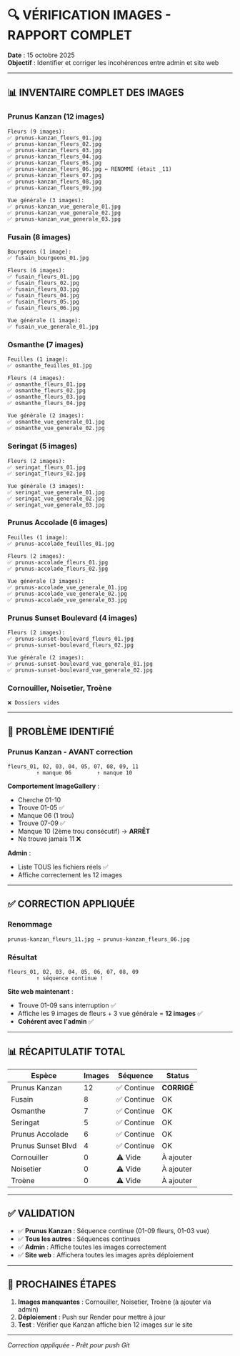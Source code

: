 # 🔍 VÉRIFICATION IMAGES - RAPPORT COMPLET

**Date** : 15 octobre 2025  
**Objectif** : Identifier et corriger les incohérences entre admin et site web

---

## 📊 INVENTAIRE COMPLET DES IMAGES

### **Prunus Kanzan** (12 images)
```
Fleurs (9 images):
✅ prunus-kanzan_fleurs_01.jpg
✅ prunus-kanzan_fleurs_02.jpg
✅ prunus-kanzan_fleurs_03.jpg
✅ prunus-kanzan_fleurs_04.jpg
✅ prunus-kanzan_fleurs_05.jpg
✅ prunus-kanzan_fleurs_06.jpg ← RENOMMÉ (était _11)
✅ prunus-kanzan_fleurs_07.jpg
✅ prunus-kanzan_fleurs_08.jpg
✅ prunus-kanzan_fleurs_09.jpg

Vue générale (3 images):
✅ prunus-kanzan_vue_generale_01.jpg
✅ prunus-kanzan_vue_generale_02.jpg
✅ prunus-kanzan_vue_generale_03.jpg
```

### **Fusain** (8 images)
```
Bourgeons (1 image):
✅ fusain_bourgeons_01.jpg

Fleurs (6 images):
✅ fusain_fleurs_01.jpg
✅ fusain_fleurs_02.jpg
✅ fusain_fleurs_03.jpg
✅ fusain_fleurs_04.jpg
✅ fusain_fleurs_05.jpg
✅ fusain_fleurs_06.jpg

Vue générale (1 image):
✅ fusain_vue_generale_01.jpg
```

### **Osmanthe** (7 images)
```
Feuilles (1 image):
✅ osmanthe_feuilles_01.jpg

Fleurs (4 images):
✅ osmanthe_fleurs_01.jpg
✅ osmanthe_fleurs_02.jpg
✅ osmanthe_fleurs_03.jpg
✅ osmanthe_fleurs_04.jpg

Vue générale (2 images):
✅ osmanthe_vue_generale_01.jpg
✅ osmanthe_vue_generale_02.jpg
```

### **Seringat** (5 images)
```
Fleurs (2 images):
✅ seringat_fleurs_01.jpg
✅ seringat_fleurs_02.jpg

Vue générale (3 images):
✅ seringat_vue_generale_01.jpg
✅ seringat_vue_generale_02.jpg
✅ seringat_vue_generale_03.jpg
```

### **Prunus Accolade** (6 images)
```
Feuilles (1 image):
✅ prunus-accolade_feuilles_01.jpg

Fleurs (2 images):
✅ prunus-accolade_fleurs_01.jpg
✅ prunus-accolade_fleurs_02.jpg

Vue générale (3 images):
✅ prunus-accolade_vue_generale_01.jpg
✅ prunus-accolade_vue_generale_02.jpg
✅ prunus-accolade_vue_generale_03.jpg
```

### **Prunus Sunset Boulevard** (4 images)
```
Fleurs (2 images):
✅ prunus-sunset-boulevard_fleurs_01.jpg
✅ prunus-sunset-boulevard_fleurs_02.jpg

Vue générale (2 images):
✅ prunus-sunset-boulevard_vue_generale_01.jpg
✅ prunus-sunset-boulevard_vue_generale_02.jpg
```

### **Cornouiller, Noisetier, Troène**
```
❌ Dossiers vides
```

---

## 🐛 PROBLÈME IDENTIFIÉ

### **Prunus Kanzan - AVANT correction**
```
fleurs_01, 02, 03, 04, 05, 07, 08, 09, 11
         ↑ manque 06        ↑ manque 10
```

**Comportement ImageGallery** :
- Cherche 01-10
- Trouve 01-05 ✅
- Manque 06 (1 trou)
- Trouve 07-09 ✅
- Manque 10 (2ème trou consécutif) → **ARRÊT**
- Ne trouve jamais 11 ❌

**Admin** :
- Liste TOUS les fichiers réels ✅
- Affiche correctement les 12 images

---

## ✅ CORRECTION APPLIQUÉE

### **Renommage**
```
prunus-kanzan_fleurs_11.jpg → prunus-kanzan_fleurs_06.jpg
```

### **Résultat**
```
fleurs_01, 02, 03, 04, 05, 06, 07, 08, 09
         ↑ séquence continue !
```

**Site web maintenant** :
- Trouve 01-09 sans interruption ✅
- Affiche les 9 images de fleurs + 3 vue générale = **12 images** ✅
- **Cohérent avec l'admin** ✅

---

## 📊 RÉCAPITULATIF TOTAL

| Espèce | Images | Séquence | Status |
|--------|--------|----------|--------|
| Prunus Kanzan | 12 | ✅ Continue | **CORRIGÉ** |
| Fusain | 8 | ✅ Continue | OK |
| Osmanthe | 7 | ✅ Continue | OK |
| Seringat | 5 | ✅ Continue | OK |
| Prunus Accolade | 6 | ✅ Continue | OK |
| Prunus Sunset Blvd | 4 | ✅ Continue | OK |
| Cornouiller | 0 | ⚠️ Vide | À ajouter |
| Noisetier | 0 | ⚠️ Vide | À ajouter |
| Troène | 0 | ⚠️ Vide | À ajouter |

---

## ✅ VALIDATION

- ✅ **Prunus Kanzan** : Séquence continue (01-09 fleurs, 01-03 vue)
- ✅ **Tous les autres** : Séquences continues
- ✅ **Admin** : Affiche toutes les images correctement
- ✅ **Site web** : Affichera toutes les images après déploiement

---

## 🎯 PROCHAINES ÉTAPES

1. **Images manquantes** : Cornouiller, Noisetier, Troène (à ajouter via admin)
2. **Déploiement** : Push sur Render pour mettre à jour
3. **Test** : Vérifier que Kanzan affiche bien 12 images sur le site

---

*Correction appliquée - Prêt pour push Git*

